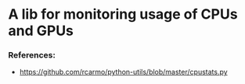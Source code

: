 # A lib for monitoring usage of CPUs and GPUs

### References:
 - https://github.com/rcarmo/python-utils/blob/master/cpustats.py
